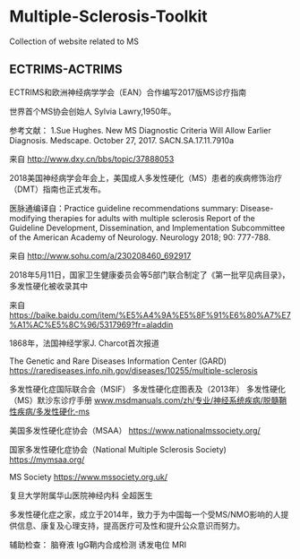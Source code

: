 # Multiple-Sclerosis-Toolkit
Collection of website related to MS

## ECTRIMS-ACTRIMS

ECTRIMS和欧洲神经病学学会（EAN）合作编写2017版MS诊疗指南

世界首个MS协会创始人 Sylvia Lawry,1950年。


参考文献：
1.Sue Hughes. New MS Diagnostic Criteria Will Allow Earlier Diagnosis. Medscape. October 27, 2017.
SACN.SA.17.11.7910a

来自 <http://www.dxy.cn/bbs/topic/37888053> 



2018美国神经病学会年会上，美国成人多发性硬化（MS）患者的疾病修饰治疗（DMT）指南也正式发布。

医脉通编译自：Practice guideline recommendations summary: Disease-modifying therapies for adults with multiple sclerosis Report of the Guideline Development, Dissemination, and Implementation Subcommittee of the American Academy of Neurology. Neurology 2018; 90: 777-788.

来自 <http://www.sohu.com/a/230208460_692917> 


2018年5月11日，国家卫生健康委员会等5部门联合制定了《第一批罕见病目录》，多发性硬化被收录其中

来自 <https://baike.baidu.com/item/%E5%A4%9A%E5%8F%91%E6%80%A7%E7%A1%AC%E5%8C%96/5317969?fr=aladdin> 


1868年，法国神经学家J. Charcot首次报道

The Genetic and Rare Diseases Information Center (GARD)
https://rarediseases.info.nih.gov/diseases/10255/multiple-sclerosis

多发性硬化症国际联合会（MSIF）
多发性硬化症图表及（2013年）
多发性硬化（MS）默沙东诊疗手册
www.msdmanuals.com/zh/专业/神经系统疾病/脱髓鞘性疾病/多发性硬化-ms

美国多发性硬化症协会（MSAA） https://www.nationalmssociety.org/

国家多发性硬化症协会（National Multiple Sclerosis Society) https://mymsaa.org/

MS Society https://www.mssociety.org.uk/

复旦大学附属华山医院神经内科 全超医生

多发性硬化症之家，成立于2014年，致力于为中国每一个受MS/NMO影响的人提供信息、康复及心理支持，提高医疗可及性和提升公众意识而努力。

辅助检查：
脑脊液
IgG鞘内合成检测
诱发电位
MRI


